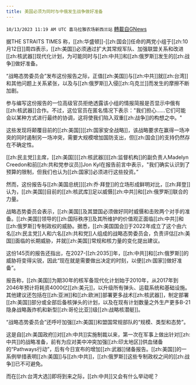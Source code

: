 ```yaml
---
title: 美国必须为同时与中俄发生战争做好准备
---
```

`10/13/2023 11:19 AM UTC 喜马拉雅农场新西兰站` [轉載自GNews](https://gnews.org/articles/1828690)

据THE STRAITS TIMES 称，[[zh:华盛顿]]\-[[zh:国会]]任命的两党小组于[[zh:10月12日]]周四表示，[[zh:美国]]必须通过扩大其常规军队、加强联盟关系和改进[[zh:核武器]]现代化计划，为可能同时与[[zh:中共]]和[[zh:俄罗斯]]发生的[[zh:战争]]做好准备。 

 “战略态势委员会”发布这份报告之际，正值[[zh:美国]]与[[zh:中共]]就[[zh:台湾]]和其他问题上关系紧张，以及与[[zh:俄罗斯]]入侵[[zh:乌克兰]]而发生的摩擦不断加剧。

 参与编写这份报告的一位高级官员拒绝透露该小组的情报简报是否显示中俄有[[zh:核武器]]合作。不过，这位官员在匿名情况下表示："我们担心......它们可能会以某种方式进行最终的协调，这将使我们陷入双重[[zh:战争]]的构想之中。"

这些发现将颠覆目前的[[zh:美国]][[zh:国家安全战略]]，该战略要求在赢得一场冲突的同时遏制另一场冲突，需要大规模增加国防支出，但[[zh:国会]]的支持仍然存在不确定性。 

[[zh:民主党]]主席，[[zh:美国]][[zh:核武器]][[zh:监督机构]]的副负责人Madelyn Creedon和前[[zh:共和党参议员]]Jon Kyl在报告前言中表示，"我们确实认识到了预算的限制，但我们也认为[[zh:国家]]必须进行这些投资。”  

 然而，这份报告与[[zh:美国总统]][[zh:乔·拜登]]的立场形成鲜明对比，[[zh:拜登]]认为，[[zh:美国]]目前的[[zh:核武库]]足以威慑[[zh:中共]]和[[zh:俄罗斯]]联合的力量。

 战略态势委员会表示，[[zh:美国]]及其盟国必须做好同时威慑和击败两个对手的准备。[[zh:美国]]领导的[[zh:国际秩序]]及其所维护的价值观正面临[[zh:中共]]和[[zh:俄罗斯]]专制政权的威胁。据悉，[[zh:美国国会]]于2022年成立了这个由六名[[zh:民主党]]人和六名[[zh:共和党]]人组成的战略态势委员会，负责评估[[zh:美国]]面临的长期威胁，并就[[zh:美国]]常规和核力量的变化提出建议。

 这份145页的报告还指出，在2027-[[zh:2035]]年，[[zh:中共]]和[[zh:俄罗斯]]的威胁将变得尖锐，因此“现在就是需要做出决定的时刻，以便[[zh:国家]]做好准备”。

报告称，[[zh:美国]]为期30年的核军备现代化计划始于2010年，从2017年到2046年预计将耗资4000亿[[zh:美元]]，以升级所有弹头、运载系统和基础设施。其他建议还包括在[[zh:亚洲]]和[[zh:欧洲]]部署更多战术[[zh:核武器]]，制定部署[[zh:美国]]部分或全部后备核弹头的计划，以及在现有计划数量之外生产更多B-21隐身战略轰炸机和新型[[zh:哥伦比亚]]级[[zh:战略核潜艇]]。 

“战略态势委员会”还呼吁加强[[zh:美国]]和盟国常规部队的“规模、类型和态势”。

 这是自[[zh:美国政府]]对[[zh:中共]]实施制裁以来，第一次在军事上做出针对[[zh:中共]]的战略准备，前有为应对美中冲突加强[[zh:印太地区]]供血储备的“Pathways行动”，后有今日宣布的增加[[zh:武器]]储备报告。[[zh:美国]]的一系例举措表明[[zh:美国]]与[[zh:中共]]，[[zh:俄罗斯]]这些专制政权之间的[[zh:战争]]已不可避免。

 而在[[zh:台湾大选]]即将到来之际，[[zh:中共]]又会有什么举动呢？
